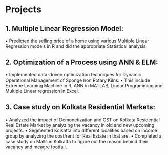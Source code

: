 # Projects

## 1. Multiple Linear Regression Model: 
• Predicted the selling price of a home using various Multiple Linear Regression models in R and did the appropriate Statistical analysis. 
## 2. Optimization of a Process using ANN & ELM: 
• Implemented data-driven optimization techniques for Dynamic Operational Management of Sponge Iron Rotary Kilns. 
• This include Extreme Learning Machine in R, ANN in MATLAB, Linear Programming and Multiple Linear regression in Excel.
## 3. Case study on Kolkata Residential Markets: 
• Analyzed the impact of Demonetization and GST on Kolkata Residential Real Estate Market by analyzing the vacancy in old and new upcoming projects.
• Segmented Kolkatta into different localities based on income group by analyzing the cost/rent for Real Estate in that are.
• Completed a case study on Malls in Kolkatta to figure out the reason behind their vacancy and meagre footfall.

